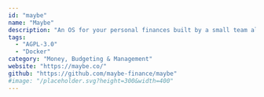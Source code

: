 ```yaml
---
id: "maybe"
name: "Maybe"
description: "An OS for your personal finances built by a small team alongside an incredible community."
tags:
  - "AGPL-3.0"
  - "Docker"
category: "Money, Budgeting & Management"
website: "https://maybe.co/"
github: "https://github.com/maybe-finance/maybe"
#image: "/placeholder.svg?height=300&width=400"
---
```


